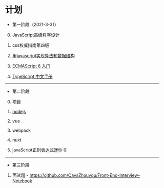 # 计划

- 第一阶段（2021-3-31）

0. JavaScript高级程序设计

1. css权威指南第四版

2. [用javascript实现算法和数据结构](http://www.conardli.top/docs/)

3. [ECMAScript 6 入门](https://es6.ruanyifeng.com/)

4. [TypeScript 中文手册](https://typescript.bootcss.com/)

---

- 第二阶段

0. 项目

1. [nodejs](https://nqdeng.github.io/7-days-nodejs/)

2. vue

3. webpack

4. nuxt

5. javaScript正则表达式迷你书
---

- 第三阶段

1. 面试题 - https://github.com/CavsZhouyou/Front-End-Interview-Notebook





